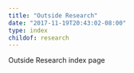 ```yaml
---
title: "Outside Research"
date: "2017-11-19T20:43:02-08:00"
type: index
childof: research
---
```


Outside Research index page
